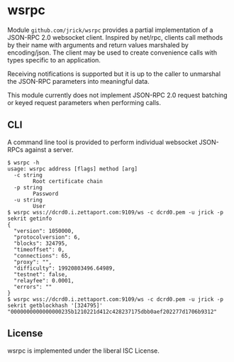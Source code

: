 wsrpc
=====

Module `github.com/jrick/wsrpc` provides a partial implementation of a JSON-RPC
2.0 websocket client.  Inspired by net/rpc, clients call methods by their name
with arguments and return values marshaled by encoding/json.  The client may be
used to create convenience calls with types specific to an application.

Receiving notifications is supported but it is up to the caller to unmarshal the
JSON-RPC parameters into meaningful data.

This module currently does not implement JSON-RPC 2.0 request batching or keyed
request parameters when performing calls.

## CLI

A command line tool is provided to perform individual websocket JSON-RPCs
against a server.

```
$ wsrpc -h
usage: wsrpc address [flags] method [arg]
  -c string
        Root certificate chain
  -p string
        Password
  -u string
        User
$ wsrpc wss://dcrd0.i.zettaport.com:9109/ws -c dcrd0.pem -u jrick -p sekrit getinfo
{
  "version": 1050000,
  "protocolversion": 6,
  "blocks": 324795,
  "timeoffset": 0,
  "connections": 65,
  "proxy": "",
  "difficulty": 19920803496.64989,
  "testnet": false,
  "relayfee": 0.0001,
  "errors": ""
}
$ wsrpc wss://dcrd0.i.zettaport.com:9109/ws -c dcrd0.pem -u jrick -p sekrit getblockhash '[324795]'                                  
"0000000000000000235b1210221d412c428237175dbb0aef202277d1706b9312"
```

## License

wsrpc is implemented under the liberal ISC License.

